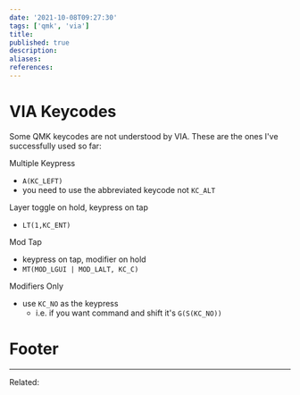 ```yaml
---
date: '2021-10-08T09:27:30'
tags: ['qmk', 'via']
title: 
published: true
description:
aliases:
references:
---
```


# VIA Keycodes

Some QMK keycodes are not understood by VIA. These are the ones I've successfully used so far:

Multiple Keypress 
- `A(KC_LEFT)`
- you need to use the abbreviated keycode not `KC_ALT`

Layer toggle on hold, keypress on tap
- `LT(1,KC_ENT)`

Mod Tap 
- keypress on tap, modifier on hold
- `MT(MOD_LGUI | MOD_LALT, KC_C)`

Modifiers Only
- use `KC_NO` as the keypress
	- i.e. if you want command and shift it's `G(S(KC_NO))`

# Footer

---

Related: 